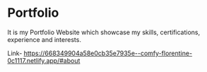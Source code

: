 # Portfolio
It is my Portfolio Website which showcase my skills, certifications, experience and interests.

Link- https://668349904a58e0cb35e7935e--comfy-florentine-0c1117.netlify.app/#about

